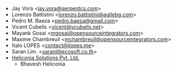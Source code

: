 - Jay Vora \<<jay.vora@serpentcs.com>\>
- Lorenzo Battistini \<<lorenzo.battistini@agilebg.com>\>
- Pedro M. Baeza \<<pedro.baeza@gmail.com>\>
- Vicent Cubells \<<vicent@vcubells.net>\>
- Mayank Gosai \<<mgosai@opensourceintegrators.com>\>
- Maxime Chambreuil \<<mchambreuil@opensourceintegrators.com>\>
- Italo LOPES \<<contact@ilopes.me>\>
- Saran Lim. \<<saranl@ecosoft.co.th>\>
- [Heliconia Solutions Pvt. Ltd.](https://www.heliconia.io)
  - Bhavesh Heliconia
